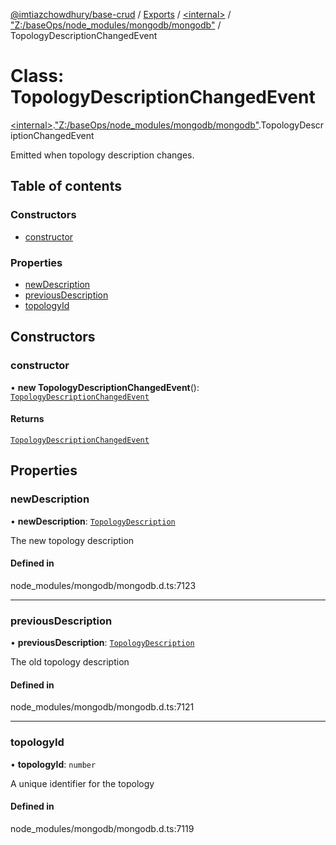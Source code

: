 [@imtiazchowdhury/base-crud](../README.md) / [Exports](../modules.md) / [\<internal\>](../modules/internal_.md) / ["Z:/baseOps/node\_modules/mongodb/mongodb"](../modules/internal_._Z__baseOps_node_modules_mongodb_mongodb_.md) / TopologyDescriptionChangedEvent

# Class: TopologyDescriptionChangedEvent

[\<internal\>](../modules/internal_.md).["Z:/baseOps/node\_modules/mongodb/mongodb"](../modules/internal_._Z__baseOps_node_modules_mongodb_mongodb_.md).TopologyDescriptionChangedEvent

Emitted when topology description changes.

## Table of contents

### Constructors

- [constructor](internal_._Z__baseOps_node_modules_mongodb_mongodb_.TopologyDescriptionChangedEvent.md#constructor)

### Properties

- [newDescription](internal_._Z__baseOps_node_modules_mongodb_mongodb_.TopologyDescriptionChangedEvent.md#newdescription)
- [previousDescription](internal_._Z__baseOps_node_modules_mongodb_mongodb_.TopologyDescriptionChangedEvent.md#previousdescription)
- [topologyId](internal_._Z__baseOps_node_modules_mongodb_mongodb_.TopologyDescriptionChangedEvent.md#topologyid)

## Constructors

### constructor

• **new TopologyDescriptionChangedEvent**(): [`TopologyDescriptionChangedEvent`](internal_._Z__baseOps_node_modules_mongodb_mongodb_.TopologyDescriptionChangedEvent.md)

#### Returns

[`TopologyDescriptionChangedEvent`](internal_._Z__baseOps_node_modules_mongodb_mongodb_.TopologyDescriptionChangedEvent.md)

## Properties

### newDescription

• **newDescription**: [`TopologyDescription`](internal_._Z__baseOps_node_modules_mongodb_mongodb_.TopologyDescription.md)

The new topology description

#### Defined in

node_modules/mongodb/mongodb.d.ts:7123

___

### previousDescription

• **previousDescription**: [`TopologyDescription`](internal_._Z__baseOps_node_modules_mongodb_mongodb_.TopologyDescription.md)

The old topology description

#### Defined in

node_modules/mongodb/mongodb.d.ts:7121

___

### topologyId

• **topologyId**: `number`

A unique identifier for the topology

#### Defined in

node_modules/mongodb/mongodb.d.ts:7119

